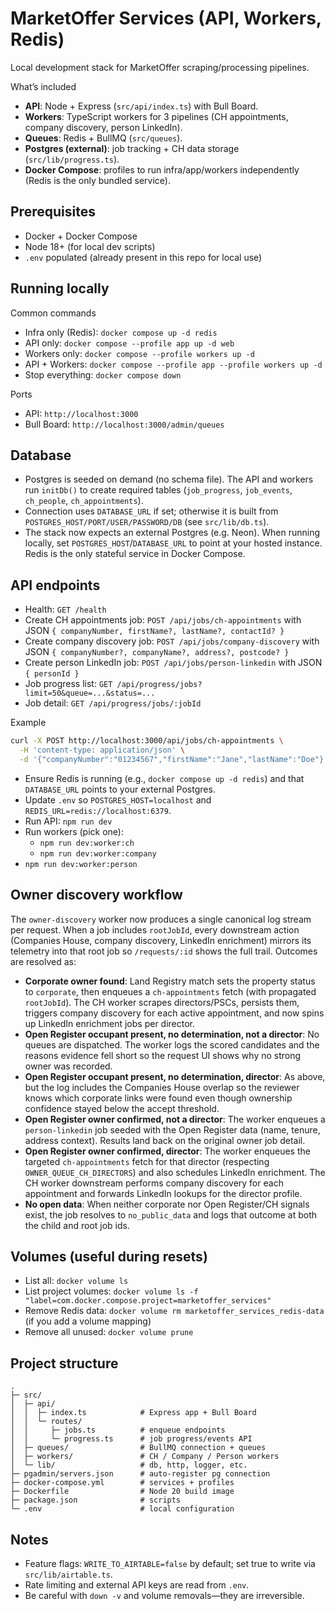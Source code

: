 # MarketOffer Services (API, Workers, Redis)

Local development stack for MarketOffer scraping/processing pipelines.

What’s included
- **API**: Node + Express (`src/api/index.ts`) with Bull Board.
- **Workers**: TypeScript workers for 3 pipelines (CH appointments, company discovery, person LinkedIn).
- **Queues**: Redis + BullMQ (`src/queues`).
- **Postgres (external)**: job tracking + CH data storage (`src/lib/progress.ts`).
- **Docker Compose**: profiles to run infra/app/workers independently (Redis is the only bundled service).

## Prerequisites
- Docker + Docker Compose
- Node 18+ (for local dev scripts)
- `.env` populated (already present in this repo for local use)

## Running locally

Common commands
- Infra only (Redis): `docker compose up -d redis`
- API only: `docker compose --profile app up -d web`
- Workers only: `docker compose --profile workers up -d`
- API + Workers: `docker compose --profile app --profile workers up -d`
- Stop everything: `docker compose down`

Ports
- API: `http://localhost:3000`
- Bull Board: `http://localhost:3000/admin/queues`

## Database
- Postgres is seeded on demand (no schema file). The API and workers run `initDb()` to create required tables (`job_progress`, `job_events`, `ch_people`, `ch_appointments`).
- Connection uses `DATABASE_URL` if set; otherwise it is built from `POSTGRES_HOST/PORT/USER/PASSWORD/DB` (see `src/lib/db.ts`).
- The stack now expects an external Postgres (e.g. Neon). When running locally, set `POSTGRES_HOST`/`DATABASE_URL` to point at your hosted instance. Redis is the only stateful service in Docker Compose.

## API endpoints
- Health: `GET /health`
- Create CH appointments job: `POST /api/jobs/ch-appointments` with JSON `{ companyNumber, firstName?, lastName?, contactId? }`
- Create company discovery job: `POST /api/jobs/company-discovery` with JSON `{ companyNumber?, companyName?, address?, postcode? }`
- Create person LinkedIn job: `POST /api/jobs/person-linkedin` with JSON `{ personId }`
- Job progress list: `GET /api/progress/jobs?limit=50&queue=...&status=...`
- Job detail: `GET /api/progress/jobs/:jobId`

Example
```bash
curl -X POST http://localhost:3000/api/jobs/ch-appointments \
  -H 'content-type: application/json' \
  -d '{"companyNumber":"01234567","firstName":"Jane","lastName":"Doe"}'
```

- Ensure Redis is running (e.g., `docker compose up -d redis`) and that `DATABASE_URL` points to your external Postgres.
- Update `.env` so `POSTGRES_HOST=localhost` and `REDIS_URL=redis://localhost:6379`.
- Run API: `npm run dev`
- Run workers (pick one):
  - `npm run dev:worker:ch`
  - `npm run dev:worker:company`
- `npm run dev:worker:person`

## Owner discovery workflow

The `owner-discovery` worker now produces a single canonical log stream per request. When a job includes `rootJobId`, every downstream action (Companies House, company discovery, LinkedIn enrichment) mirrors its telemetry into that root job so `/requests/:id` shows the full trail. Outcomes are resolved as:

- **Corporate owner found**: Land Registry match sets the property status to `corporate`, then enqueues a `ch-appointments` fetch (with propagated `rootJobId`). The CH worker scrapes directors/PSCs, persists them, triggers company discovery for each active appointment, and now spins up LinkedIn enrichment jobs per director.
- **Open Register occupant present, no determination, not a director**: No queues are dispatched. The worker logs the scored candidates and the reasons evidence fell short so the request UI shows why no strong owner was recorded.
- **Open Register occupant present, no determination, director**: As above, but the log includes the Companies House overlap so the reviewer knows which corporate links were found even though ownership confidence stayed below the accept threshold.
- **Open Register owner confirmed, not a director**: The worker enqueues a `person-linkedin` job seeded with the Open Register data (name, tenure, address context). Results land back on the original owner job detail.
- **Open Register owner confirmed, director**: The worker enqueues the targeted `ch-appointments` fetch for that director (respecting `OWNER_QUEUE_CH_DIRECTORS`) and also schedules LinkedIn enrichment. The CH worker downstream performs company discovery for each appointment and forwards LinkedIn lookups for the director profile.
- **No open data**: When neither corporate nor Open Register/CH signals exist, the job resolves to `no_public_data` and logs that outcome at both the child and root job ids.

## Volumes (useful during resets)
- List all: `docker volume ls`
- List project volumes: `docker volume ls -f "label=com.docker.compose.project=marketoffer_services"`
- Remove Redis data: `docker volume rm marketoffer_services_redis-data` (if you add a volume mapping)
- Remove all unused: `docker volume prune`

## Project structure
```
.
├─ src/
│  ├─ api/
│  │  ├─ index.ts            # Express app + Bull Board
│  │  └─ routes/
│  │     ├─ jobs.ts          # enqueue endpoints
│  │     └─ progress.ts      # job progress/events API
│  ├─ queues/                # BullMQ connection + queues
│  ├─ workers/               # CH / Company / Person workers
│  └─ lib/                   # db, http, logger, etc.
├─ pgadmin/servers.json      # auto‑register pg connection
├─ docker-compose.yml        # services + profiles
├─ Dockerfile                # Node 20 build image
├─ package.json              # scripts
└─ .env                      # local configuration
```

## Notes
- Feature flags: `WRITE_TO_AIRTABLE=false` by default; set true to write via `src/lib/airtable.ts`.
- Rate limiting and external API keys are read from `.env`.
- Be careful with `down -v` and volume removals—they are irreversible.
